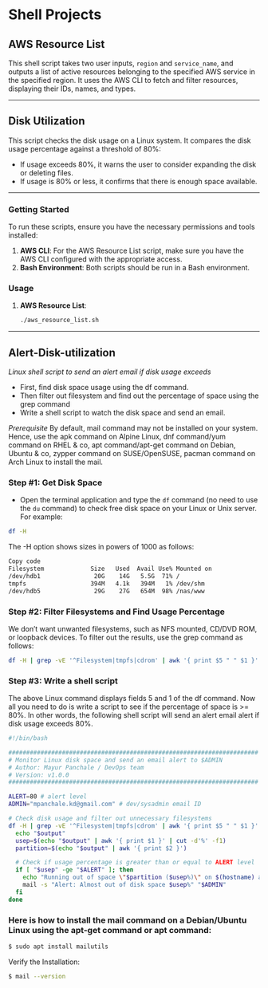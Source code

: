 # Shell Projects

## AWS Resource List

This shell script takes two user inputs, `region` and `service_name`, and outputs a list of active resources belonging to the specified AWS service in the specified region. It uses the AWS CLI to fetch and filter resources, displaying their IDs, names, and types.

---

## Disk Utilization

This script checks the disk usage on a Linux system. It compares the disk usage percentage against a threshold of 80%:

- If usage exceeds 80%, it warns the user to consider expanding the disk or deleting files.
- If usage is 80% or less, it confirms that there is enough space available.

---

### Getting Started

To run these scripts, ensure you have the necessary permissions and tools installed:

1. **AWS CLI**: For the AWS Resource List script, make sure you have the AWS CLI configured with the appropriate access.
2. **Bash Environment**: Both scripts should be run in a Bash environment.

### Usage

1. **AWS Resource List**:
   ```bash
   ./aws_resource_list.sh
---
## Alert-Disk-utilization
_Linux shell script to send an alert email if disk usage exceeds_
+ First, find disk space usage using the df command.
+ Then filter out filesystem and find out the percentage of space using the grep command
+ Write a shell script to watch the disk space and send an email.

*Prerequisite*
By default, mail command may not be installed on your system. Hence, use the apk command on Alpine Linux, dnf command/yum command on RHEL & co, apt command/apt-get command on Debian, Ubuntu & co, zypper command on SUSE/OpenSUSE, pacman command on Arch Linux to install the mail.



### Step #1: Get Disk Space
- Open the terminal application and type the `df` command (no need to use the `du` command) to check free disk space on your Linux or Unix server. For example:

```bash
df -H

```
The -H option shows sizes in powers of 1000 as follows:

```bash
Copy code
Filesystem             Size   Used  Avail Use% Mounted on
/dev/hdb1               20G    14G   5.5G  71% /
tmpfs                  394M   4.1k   394M   1% /dev/shm
/dev/hdb5               29G    27G   654M  98% /nas/www
```
### Step #2: Filter Filesystems and Find Usage Percentage
We don’t want unwanted filesystems, such as NFS mounted, CD/DVD ROM, or loopback devices. To filter out the results, use the grep command as follows:

```bash
df -H | grep -vE '^Filesystem|tmpfs|cdrom' | awk '{ print $5 " " $1 }'
```
### Step #3: Write a shell script
The above Linux command displays fields 5 and 1 of the df command. Now all you need to do is write a script to see if the percentage of space is >= 80%. In other words, the following shell script will send an alert email alert if disk usage exceeds 80%.

```bash
#!/bin/bash

######################################################################
# Monitor Linux disk space and send an email alert to $ADMIN
# Author: Mayur Panchale / DevOps team
# Version: v1.0.0
######################################################################

ALERT=80 # alert level
ADMIN="mpanchale.kd@gmail.com" # dev/sysadmin email ID

# Check disk usage and filter out unnecessary filesystems
df -H | grep -vE '^Filesystem|tmpfs|cdrom' | awk '{ print $5 " " $1 }' | while read -r output; do
  echo "$output"
  usep=$(echo "$output" | awk '{ print $1 }' | cut -d'%' -f1)
  partition=$(echo "$output" | awk '{ print $2 }')

  # Check if usage percentage is greater than or equal to ALERT level
  if [ "$usep" -ge "$ALERT" ]; then
    echo "Running out of space \"$partition ($usep%)\" on $(hostname) as of $(date)" |
    mail -s "Alert: Almost out of disk space $usep%" "$ADMIN"
  fi
done
```
### Here is how to install the mail command on a Debian/Ubuntu Linux using the apt-get command or apt command:
```bash
$ sudo apt install mailutils
```
Verify the Installation: 
```bash
$ mail --version
```
